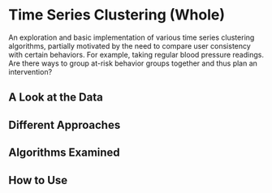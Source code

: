 # Time Series Clustering (Whole)
An exploration and basic implementation of various time series clustering algorithms, partially motivated by the need to compare user consistency with certain behaviors. For example, taking regular blood pressure readings. Are there ways to group at-risk behavior groups together and thus plan an intervention?

## A Look at the Data

## Different Approaches

## Algorithms Examined

## How to Use

